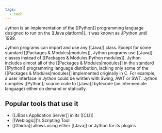 ```yaml
---
tags:
  - tech
---
```

Jython is an implementation of the [[Python]] programming language designed to run on the [[Java platform]]. 
It was known as JPython until 1999.

Jython programs can import and use any [[Java]] class. 
Except for some standard [[Packages & Modules|modules]], Jython programs use [[Java]] classes instead of [[Packages & Modules|Python modules]]. 
Jython includes almost all of the [[Packages & Modules|modules]] in the standard [[Python]] programming language distribution, lacking only some of the [[Packages & Modules|modules]] implemented originally in C. 
For example, a user interface in Jython could be written with Swing, AWT or SWT. 
Jython compiles [[Python]] source code to [[Java]] bytecode (an intermediate language) either on demand or statically.

## Popular tools that use it
- [[JBoss Application Server]] in its [[CLI]]
- [[Weblogic]]'s Scripting Tool
- [[Ghidra]] allows using either [[Java]] or Jython for its plugins